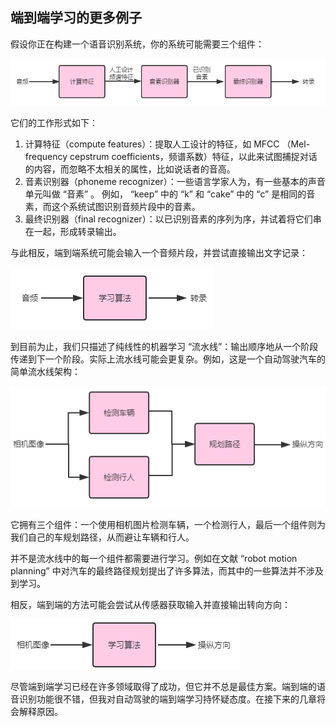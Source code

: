 ## 端到端学习的更多例子


假设你正在构建一个语音识别系统，你的系统可能需要三个组件：

![](./img/ch48_01.png)

它们的工作形式如下：

1. 计算特征（compute features）：提取人工设计的特征，如 MFCC （Mel-frequency cepstrum coefficients，频谱系数）特征，以此来试图捕捉对话的内容，而忽略不太相关的属性，比如说话者的音高。
2. 音素识别器（phoneme recognizer）：一些语言学家人为，有一些基本的声音单元叫做 “音素” 。 例如， “keep” 中的 “k” 和 “cake” 中的 “c” 是相同的音素，而这个系统试图识别音频片段中的音素。
3. 最终识别器（final recognizer）：以已识别音素的序列为序，并试着将它们串在一起，形成转录输出。

与此相反，端到端系统可能会输入一个音频片段，并尝试直接输出文字记录：

![](./img/ch48_02.png)

到目前为止，我们只描述了纯线性的机器学习 “流水线”：输出顺序地从一个阶段传递到下一个阶段。实际上流水线可能会更复杂。例如，这是一个自动驾驶汽车的简单流水线架构：

![](./img/ch48_03.png)

它拥有三个组件：一个使用相机图片检测车辆，一个检测行人，最后一个组件则为我们自己的车规划路径，从而避让车辆和行人。

并不是流水线中的每一个组件都需要进行学习。例如在文献 “robot motion planning” 中对汽车的最终路径规划提出了许多算法，而其中的一些算法并不涉及到学习。

相反，端到端的方法可能会尝试从传感器获取输入并直接输出转向方向：

![](./img/ch48_04.png)

尽管端到端学习已经在许多领域取得了成功，但它并不总是最佳方案。端到端的语音识别功能很不错，但我对自动驾驶的端到端学习持怀疑态度。在接下来的几章将会解释原因。